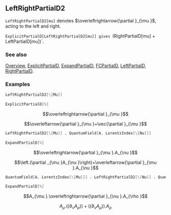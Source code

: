 ## LeftRightPartialD2

`LeftRightPartialD2[mu]` denotes $\overleftrightarrow{\partial }_{\mu }$, acting to the left and right.

`ExplicitPartialD[LeftRightPartialD2[mu]] gives `(RightPartialD[mu] + LeftPartialD[mu])`.

### See also

[Overview](Extra/FeynCalc.md), [ExplicitPartialD](ExplicitPartialD.md), [ExpandPartialD](ExpandPartialD.md), [FCPartialD](FCPartialD.md), [LeftPartialD](LeftPartialD.md), [RightPartialD](RightPartialD.md).

### Examples

```mathematica
LeftRightPartialD2[\[Mu]] 
 
ExplicitPartialD[%]
```

$$\overleftrightarrow{\partial }_{\mu }$$

$$\overleftarrow{\partial }_{\mu }+\vec{\partial }_{\mu }$$

```mathematica
LeftRightPartialD2[\[Mu]] . QuantumField[A, LorentzIndex[\[Nu]]] 
 
ExpandPartialD[%]
```

$$\overleftrightarrow{\partial }_{\mu }.A_{\nu }$$

$$\left.(\partial _{\mu }A_{\nu }\right)+\overleftarrow{\partial }_{\mu }.A_{\nu }$$

```mathematica
QuantumField[A, LorentzIndex[\[Mu]]] . LeftRightPartialD2[\[Nu]] . QuantumField[A, LorentzIndex[\[Rho]]] 
 
ExpandPartialD[%]
```

$$A_{\mu }.\overleftrightarrow{\partial }_{\nu }.A_{\rho }$$

$$A_{\mu }.\left(\left.(\partial _{\nu }A_{\rho }\right)\right)+\left(\left.(\partial _{\nu }A_{\mu }\right)\right).A_{\rho }$$